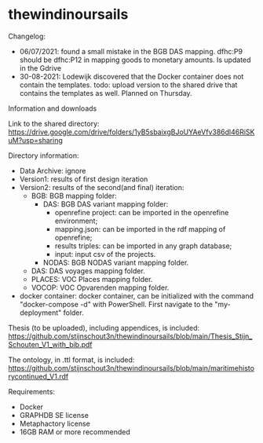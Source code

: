 # thewindinoursails

Changelog:
- 06/07/2021: found a small mistake in the BGB DAS mapping. dfhc:P9 should be dfhc:P12 in mapping goods to monetary amounts. Is updated in the Gdrive
- 30-08-2021: Lodewijk discovered that the Docker container does not contain the templates. todo: upload version to the shared drive that contains the templates as well. Planned on Thursday. 

Information and downloads 

Link to the shared directory:
https://drive.google.com/drive/folders/1yB5sbaixgBJoUYAeVfv386dl46RiSKuM?usp=sharing

Directory information:
  - Data Archive: ignore
  - Version1: results of first design iteration
  - Version2: results of the second(and final) iteration:
    - BGB: BGB mapping folder:
      - DAS: BGB DAS variant mapping folder:
        - openrefine project: can be imported in the openrefine environment;
        - mapping.json: can be imported in the rdf mapping of openrefine;
        - results triples: can be imported in any graph database;
        - input: input csv of the projects.
       - NODAS: BGB NODAS variant mapping folder.
     - DAS: DAS voyages mapping folder.
     - PLACES: VOC Places mapping folder.
     - VOCOP: VOC Opvarenden mapping folder.
  - docker container: docker container, can be initialized with the command "docker-compose -d" with PowerShell. First navigate to the "my-deployment" folder.

Thesis (to be uploaded), including appendices, is included: https://github.com/stijnschout3n/thewindinoursails/blob/main/Thesis_Stijn_Schouten_V1_with_bib.pdf

The ontology, in .ttl format, is included: https://github.com/stijnschout3n/thewindinoursails/blob/main/maritimehistorycontinued_V1.rdf


Requirements:
  - Docker
  - GRAPHDB SE license
  - Metaphactory license
  - 16GB RAM or more recommended
